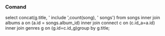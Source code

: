 <H3>Comand</H3>
select concat(g.title, ' include ',count(song), ' songs') from songs inner join albums a on (a.id = songs.album_id) inner join connect c on (c.id_a=a.id) inner join genres g on (g.id=c.id_g)group by g.title;
